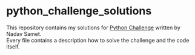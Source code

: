 # python_challenge_solutions
This repository contains my solutions for [Python Challenge](http://www.pythonchallenge.com/) written by Nadav Samet.<br>
Every file contains a description how to solve the challenge and the code itself.